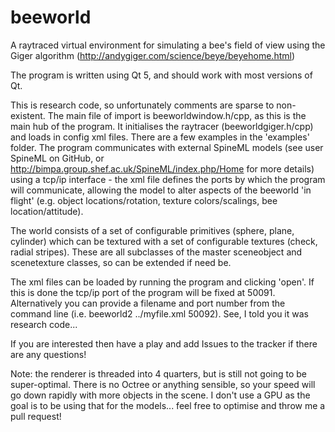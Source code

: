 # beeworld
A raytraced virtual environment for simulating a bee's field of view using the Giger algorithm (http://andygiger.com/science/beye/beyehome.html)

The program is written using Qt 5, and should work with most versions of Qt. 

This is research code, so unfortunately comments are sparse to non-existent. The main file
of import is beeworldwindow.h/cpp, as this is the main hub of the program. It initialises 
the raytracer (beeworldgiger.h/cpp) and loads in config xml files. There are a few examples 
in the 'examples' folder. The program communicates with external SpineML models (see user
SpineML on GitHub, or http://bimpa.group.shef.ac.uk/SpineML/index.php/Home for more details)
using a tcp/ip interface - the xml file defines the ports by which the program will communicate, 
allowing the model to alter aspects of the beeworld 'in flight' (e.g. object locations/rotation, 
texture colors/scalings, bee location/attitude). 

The world consists of a set of configurable primitives (sphere, plane, cylinder) which can be textured with a set
of configurable textures (check, radial stripes). These are all subclasses of the master sceneobject and scenetexture
classes, so can be extended if need be.

The xml files can be loaded by running the program and clicking 'open'. If this is done the tcp/ip port of the 
program will be fixed at 50091. Alternatively you can provide a filename and port number from
the command line (i.e. beeworld2 ../myfile.xml 50092). See, I told you it was research code...

If you are interested then have a play and add Issues to the tracker if there are any questions!

Note: the renderer is threaded into 4 quarters, but is still not going to be super-optimal. There
is no Octree or anything sensible, so your speed will go down rapidly with more objects in the
scene. I don't use a GPU as the goal is to be using that for the models... feel free to optimise and
throw me a pull request!
